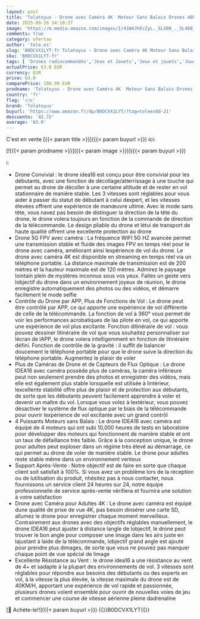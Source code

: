 ```yaml
---
layout: post
title: 'Tolatoyus - Drone avec Caméra 4K  Moteur Sans Balais Drones 40km/h 5G WIFI FPV Transmission Drones pour Débutants Quadcopter avec 2 Cameras  30 Mnutes de Vol  IDEA16 pour Adultes UAV C0'
date: 2025-09-26 14:10:27
image: 'https://m.media-amazon.com/images/I/41W4JhEcZyL._SL500_._SL400_.jpg'
comments: true
category: ofertas
author: 'tole.es'
slug: 'B0DCVX1LYT-fr Tolatoyus - Drone avec Caméra 4K Moteur Sans Balais Drones...'
sku: 'B0DCVX1LYT-fr'
tags: [ 'Drones radiocommandés','Jeux et Jouets','Jeux et jouets','Jouets radiocommandés','tolatoyus','🇫🇷', ]
actualPrice: 63.0 EUR
currency: EUR
price: 63.0
comparePrice: 109.99 EUR
prodname: 'Tolatoyus - Drone avec Caméra 4K  Moteur Sans Balais Drones 40km/h 5G WIFI FPV Transmission Drones pour Débutants Quadcopter avec 2 Cameras  30 Mnutes de Vol  IDEA16 pour Adultes UAV C0'
country: 'fr'
flag: '🇫🇷'
brand: 'Tolatoyus'
buyurl: 'https://www.amazon.fr/dp/B0DCVX1LYT/?tag=tolees0d-21'
descuento: '42.72'
average: '63.0'
---
```


C'est en vente [{{< param title >}}]({{< param buyurl >}}) ici:

[![{{< param prodname >}}]({{< param image >}})]({{< param buyurl >}})

ℹ️:

- Drone Convivial : le drone idea16 est conçu pour être convivial pour les débutants, avec une fonction de décollage/atterrissage à une touche qui permet au drone de décoller à une certaine altitude et de rester en vol stationnaire de manière stable. Les 3 vitesses sont réglables pour vous aider à passer du statut de débutant à celui dexpert, et les vitesses élevées offrent une expérience de manœuvre ultime. Avec le mode sans tête, vous navez pas besoin de distinguer la direction de la tête du drone, le drone volera toujours en fonction de la commande de direction de la télécommande. Le design pliable du drone et létui de transport de haute qualité offrent une excellente protection au drone
- Drone 5G FPV avec caméra : La fréquence WIFI 5G HZ avancée permet une transmission stable et fluide des images FPV en temps réel pour le drone avec caméra, améliorant ainsi lexpérience de vol du drone. Le drone avec caméra 4K est disponible en streaming en temps réel via un téléphone portable. La distance maximale de transmission est de 200 mètres et la hauteur maximale est de 120 mètres. Admirez le paysage lointain plein de mystères inconnus sous vos yeux. Faites un geste vers lobjectif du drone dans un environnement joyeux de réunion, le drone enregistre automatiquement des photos ou des vidéos, et démarre facilement le mode selfie
- Contrôle du Drone par APP, Plus de Fonctions de Vol : Le drone peut être contrôlé par APP, ce qui apporte une expérience de vol différente de celle de la télécommande. La fonction de vol à 360° vous permet de voir les performances acrobatiques de las pilote en vol, ce qui apporte une expérience de vol plus excitante. Fonction ditinéraire de vol : vous pouvez dessiner litinéraire de vol que vous souhaitez personnaliser sur lécran de lAPP, le drone volera intelligemment en fonction de litinéraire défini. Fonction de contrôle de la gravité : il suffit de balancer doucement le téléphone portable pour que le drone suive la direction du téléphone portable. Augmentez le plaisir de voler
- Plus de Caméras de Drone et de Capteurs de Flux Optique : Le drone IDEA16 avec caméra possède plus de caméras, la caméra inférieure peut non seulement prendre des photos et enregistrer des vidéos, mais elle est également plus stable lorsquelle est utilisée à lintérieur, lexcellente stabilité offre plus de plaisir et de protection aux débutants, de sorte que les débutants peuvent facilement apprendre à voler et devenir un maître du vol. Lorsque vous volez à lextérieur, vous pouvez désactiver le système de flux optique par le biais de la télécommande pour ouvrir lexpérience de vol excitante avec un grand contrôl
- 4 Puissants Moteurs sans Balais : Le drone IDEA16 avec caméra est équipé de 4 moteurs qui ont subi 10,000 heures de tests en laboratoire pour développer des moteurs qui fonctionnent de manière stable et ont un taux de défaillance très faible. Grâce à la conception unique, le drone pour adultes peut exploser dans un régime très élevé au démarrage, ce qui permet au drone de voler de manière stable. Le drone pour adultes reste stable même dans un environnement venteux
- Support Après-Vente : Notre objectif est de faire en sorte que chaque client soit satisfait à 100%. Si vous avez un problème lors de la réception ou de lutilisation du produit, nhésitez pas à nous contacter, nous fournissons un service client 24 heures sur 24, notre équipe professionnelle de service après-vente vérifiera et fournira une solution à votre satisfaction
- Drone avec Caméra pour Adultes 4K : Le drone avec caméra est équipé dune qualité de prise de vue 4K, pas besoin dinsérer une carte SD, allumez le drone pour enregistrer chaque moment merveilleux. Contrairement aux drones avec des objectifs réglables manuellement, le drone IDEA16 peut ajuster à distance langle de lobjectif, le drone peut trouver le bon angle pour composer une image dans les airs juste en lajustant à laide de la télécommande, lobjectif grand angle est ajouté pour prendre plus dimages, de sorte que vous ne pouvez pas manquer chaque point de vue spécial de limage
- Excellente Résistance au Vent : le drone idea16 a une résistance au vent de 4+ et sadapte à la plupart des environnements de vol. 3 vitesses sont réglables pour répondre aux besoins des débutants ou des experts en vol, à la vitesse la plus élevée, la vitesse maximale du drone est de 40KM/H, apportant une expérience de vol rapide et passionnée, plusieurs drones volent ensemble pour ouvrir de nouvelles voies de jeu et commencer une course de vitesse aérienne pleine dadrénaline

[🛒 Achète-le!!]({{< param buyurl >}})
{{<world>}}B0DCVX1LYT{{</world>}}
